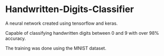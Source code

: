 # Handwritten-Digits-Classifier

A neural network created using tensorflow and keras.

Capable of classifying handwritten digits between 0 and 9 with over 98% accuracy.

The training was done using the MNIST dataset.
